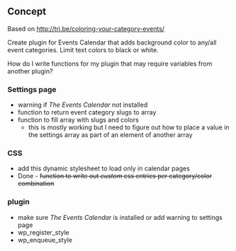 ## Concept

Based on http://tri.be/coloring-your-category-events/

Create plugin for Events Calendar that adds background color to any/all event categories. Limit text colors to black or white.

How do I write functions for my plugin that may require variables from another plugin?

### Settings page

* warning if _The Events Calendar_ not installed
* function to return event category slugs to array
* function to fill array with slugs and colors
  * this is mostly working but I need to figure out how to place a value in the settings array as part of an element of another array

### CSS

* add this dynamic stylesheet to load only in calendar pages
* Done - <strike>function to write out _custom_ css entries per category/color combination</strike>

### plugin

* make sure _The Events Calendar_ is installed or add warning to settings page
* wp\_register\_style
* wp\_enqueue\_style

